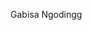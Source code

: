 Gabisa Ngodingg

<!---
Chilliope/Chilliope is a ✨ special ✨ repository because its `README.md` (this file) appears on your GitHub profile.
You can click the Preview link to take a look at your changes.
--->
